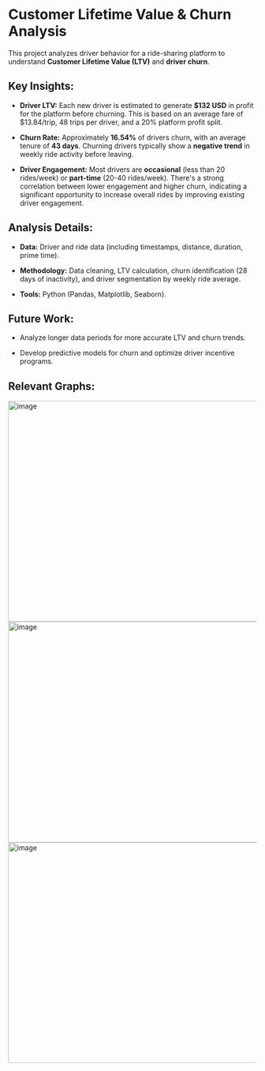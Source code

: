# Customer Lifetime Value & Churn Analysis

This project analyzes driver behavior for a ride-sharing platform to understand **Customer Lifetime Value (LTV)** and **driver churn**.

## Key Insights:

* **Driver LTV:** Each new driver is estimated to generate **$132 USD** in profit for the platform before churning. This is based on an average fare of $13.84/trip, 48 trips per driver, and a 20% platform profit split.

* **Churn Rate:** Approximately **16.54%** of drivers churn, with an average tenure of **43 days**. Churning drivers typically show a **negative trend** in weekly ride activity before leaving.

* **Driver Engagement:** Most drivers are **occasional** (less than 20 rides/week) or **part-time** (20-40 rides/week). There's a strong correlation between lower engagement and higher churn, indicating a significant opportunity to increase overall rides by improving existing driver engagement.

## Analysis Details:

* **Data:** Driver and ride data (including timestamps, distance, duration, prime time).

* **Methodology:** Data cleaning, LTV calculation, churn identification (28 days of inactivity), and driver segmentation by weekly ride average.

* **Tools:** Python (Pandas, Matplotlib, Seaborn).

## Future Work:

* Analyze longer data periods for more accurate LTV and churn trends.

* Develop predictive models for churn and optimize driver incentive programs.

## Relevant Graphs:
<img width="723" height="448" alt="image" src="https://github.com/user-attachments/assets/ca61d661-0f5d-4df1-b74c-95318982d226" />
<img width="723" height="448" alt="image" src="https://github.com/user-attachments/assets/3e16266b-8592-4ab5-a89c-9c43fb568f2b" />
<img width="722" height="447" alt="image" src="https://github.com/user-attachments/assets/7dfd2452-79c4-49c7-ad6f-06ad8152a9d4" />




